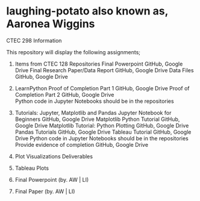 # laughing-potato also known as, Aaronea Wiggins
CTEC 298 Information

This repository will display the following assignments;
1.	Items from CTEC 128			Repositories
Final Powerpoint			GitHub, Google Drive
	Final Research Paper/Data Report	GitHub, Google Drive
	Data Files				GitHub, Google Drive

2.	LearnPython 
	Proof of Completion Part 1		GitHub, Google Drive
	Proof of Completion Part 2		GitHub, Google Drive	
	Python code in Jupyter Notebooks should be in the repositories 	

3.	Tutorials: Jupyter, Matplotlib and Pandas
	Jupyter Notebook for Beginners		GitHub, Google Drive
	Matplotlib Python Tutorial		GitHub, Google Drive
	Matplotlib Tutorial: Python Plotting	GitHub, Google Drive
	Pandas Tutorials			GitHub, Google Drive
	Tableau Tutorial			GitHub, Google Drive
	Python code in Jupyter Notebooks should be in the repositories 	
	Provide evidence of completion		GitHub, Google Drive

5. Plot Visualizations Deliverables
6. Tableau Plots
7. Final Powerpoint (by. AW | LI)
8. Final Paper (by. AW | LI)
